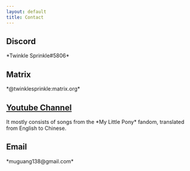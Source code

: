 ```yaml
---
layout: default
title: Contact
---
```


<head></head>

<div class="section">

<h2>Discord</h2>
<div class="content" markdown="1">
*Twinkle Sprinkle#5806*
</div>

<h2>Matrix</h2>
<div class="content" markdown="1">
*@twinklesprinkle:matrix.org*
</div>

<h2>
<a href="https://www.youtube.com/c/muguang138">
Youtube Channel
</a>
</h2>
<div class="content" markdown="1">
It mostly consists of songs from the *My Little Pony* fandom, translated from English to Chinese.
</div>

<h2>Email</h2>
<div class="content" markdown="1">
*muguang138@gmail.com*
</div>

</div>